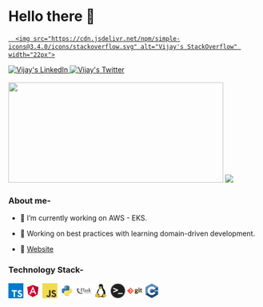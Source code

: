 # Hello there 👋

<div>
  <a href="https://stackoverflow.com/users/5736100/rajendra">

      <img src="https://cdn.jsdelivr.net/npm/simple-icons@3.4.0/icons/stackoverflow.svg" alt="Vijay's StackOverflow" width="22px">

  </a>
  <a href="https://www.linkedin.com/in/bkrajendra/">
    <img src="https://cdn.jsdelivr.net/npm/simple-icons@3.4.0/icons/linkedin.svg" alt="Vijay's LinkedIn" width="22px">
  </a>
  <a href="https://twitter.com/bkrajendra">
    <img src="https://cdn.jsdelivr.net/npm/simple-icons@3.4.0/icons/twitter.svg" alt="Vijay's Twitter" width="22px">
  </a>
</div>
</br>

<div>
  <img width="430" height="200" src="https://github-readme-stats.vercel.app/api?username=bkrajendra&show_icons=true&hide_border=false&line_height=30&title_color=2780E7&icon_color=5D6D7E&text_color=34495E&show_owner=true"/>
  <img height="200" src="https://github-readme-stats.vercel.app/api/top-langs/?username=bkrajendra&layout=compact" />
</div>


### **About me-**

- 🔭 I’m currently working on AWS - EKS.

- 🌱 Working on best practices with learning domain-driven development.

- 📰 [Website](https://rajendrakhope.com)



### **Technology Stack-**

<div>
  <code><img width="30px" src="https://raw.githubusercontent.com/github/explore/80688e429a7d4ef2fca1e82350fe8e3517d3494d/topics/typescript/typescript.png" alt="typescript"></code>
  <code><img width="30px" src="https://raw.githubusercontent.com/github/explore/80688e429a7d4ef2fca1e82350fe8e3517d3494d/topics/angular/angular.png" alt="angular"></code>
  <code><img width="30px" src="https://raw.githubusercontent.com/github/explore/80688e429a7d4ef2fca1e82350fe8e3517d3494d/topics/javascript/javascript.png" alt="javascript"></code>
  <code><img width="30px" src="https://raw.githubusercontent.com/github/explore/80688e429a7d4ef2fca1e82350fe8e3517d3494d/topics/python/python.png" alt="python"></code>
  <code><img width="30px" src="https://raw.githubusercontent.com/github/explore/80688e429a7d4ef2fca1e82350fe8e3517d3494d/topics/flask/flask.png" alt="flask"></code>
  <code><img width="30px" src="https://raw.githubusercontent.com/github/explore/80688e429a7d4ef2fca1e82350fe8e3517d3494d/topics/linux/linux.png" alt="linux"></code>
  <code><img width="30px" src="https://raw.githubusercontent.com/github/explore/80688e429a7d4ef2fca1e82350fe8e3517d3494d/topics/terminal/terminal.png" alt="terminal"></code>
  <code><img width="30px" src="https://raw.githubusercontent.com/github/explore/80688e429a7d4ef2fca1e82350fe8e3517d3494d/topics/git/git.png" alt="git"></code>
  <code><img width="30px" src="https://raw.githubusercontent.com/github/explore/80688e429a7d4ef2fca1e82350fe8e3517d3494d/topics/cpp/cpp.png" alt="c++"></code>
</div>

